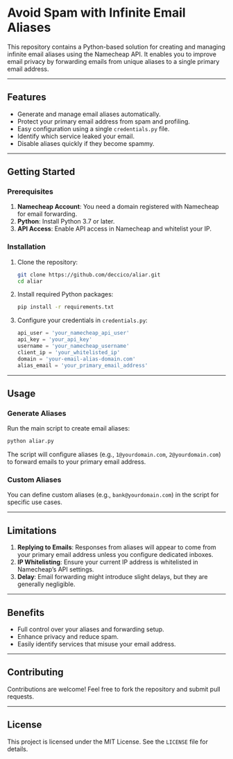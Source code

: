 # Avoid Spam with Infinite Email Aliases

This repository contains a Python-based solution for creating and managing infinite email aliases using the Namecheap API. It enables you to improve email privacy by forwarding emails from unique aliases to a single primary email address.

---

## Features
- Generate and manage email aliases automatically.
- Protect your primary email address from spam and profiling.
- Easy configuration using a single `credentials.py` file.
- Identify which service leaked your email.
- Disable aliases quickly if they become spammy.

---

## Getting Started

### Prerequisites
1. **Namecheap Account**: You need a domain registered with Namecheap for email forwarding.
2. **Python**: Install Python 3.7 or later.
3. **API Access**: Enable API access in Namecheap and whitelist your IP.

### Installation
1. Clone the repository:
   ```bash
   git clone https://github.com/deccico/aliar.git
   cd aliar
   ```
2. Install required Python packages:
   ```bash
   pip install -r requirements.txt
   ```
3. Configure your credentials in `credentials.py`:
   ```python
   api_user = 'your_namecheap_api_user'
   api_key = 'your_api_key'
   username = 'your_namecheap_username'
   client_ip = 'your_whitelisted_ip'
   domain = 'your-email-alias-domain.com'
   alias_email = 'your_primary_email_address'
   ```

---

## Usage

### Generate Aliases
Run the main script to create email aliases:
```bash
python aliar.py
```
The script will configure aliases (e.g., `1@yourdomain.com`, `2@yourdomain.com`) to forward emails to your primary email address.

### Custom Aliases
You can define custom aliases (e.g., `bank@yourdomain.com`) in the script for specific use cases.

---

## Limitations
1. **Replying to Emails**: Responses from aliases will appear to come from your primary email address unless you configure dedicated inboxes.
2. **IP Whitelisting**: Ensure your current IP address is whitelisted in Namecheap’s API settings.
3. **Delay**: Email forwarding might introduce slight delays, but they are generally negligible.

---

## Benefits
- Full control over your aliases and forwarding setup.
- Enhance privacy and reduce spam.
- Easily identify services that misuse your email address.

---

## Contributing
Contributions are welcome! Feel free to fork the repository and submit pull requests.

---

## License
This project is licensed under the MIT License. See the `LICENSE` file for details.


